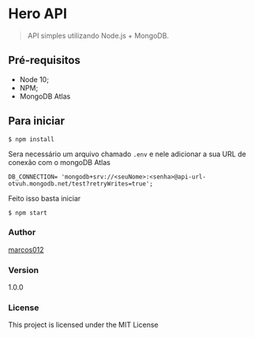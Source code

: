 # Hero API
> API simples utilizando Node.js + MongoDB.


## Pré-requisitos
- Node 10;
- NPM;
- MongoDB Atlas

## Para iniciar
```
$ npm install
```

Sera necessário um arquivo chamado `.env` e nele adicionar a sua URL de conexão com o mongoDB Atlas 

```
DB_CONNECTION= 'mongodb+srv://<seuNome>:<senha>@api-url-otvuh.mongodb.net/test?retryWrites=true';

```
Feito isso basta iniciar

```
$ npm start
```

### Author

[marcos012](https://marcos012.github.io/site)

### Version

1.0.0

### License

This project is licensed under the MIT License
